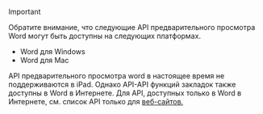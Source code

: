 > [!IMPORTANT]
> Обратите внимание, что следующие API предварительного просмотра Word могут быть доступны на следующих платформах.
>
> - Word для Windows
> - Word для Mac
>
> API предварительного просмотра word в настоящее время не поддерживаются в iPad. Однако API-API функций закладок также доступны в Word в Интернете. Для API, доступных только в Word в Интернете, см. список API только для [веб-сайтов.](#web-only-api-list)
